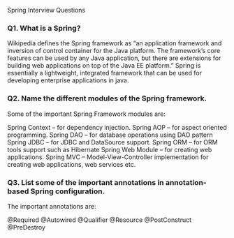 Spring Interview Questions 
### Q1. What is a Spring?
  Wikipedia defines the Spring framework as “an application framework and inversion of control container for the Java platform. 
  The framework’s core features can be used by any Java application, but there are extensions for building web applications on top of 
  the Java EE platform.” Spring is essentially a lightweight, integrated framework that can be used for developing enterprise applications in java.

### Q2. Name the different modules of the Spring framework.
  Some of the important Spring Framework modules are:

  Spring Context – for dependency injection.
  Spring AOP – for aspect oriented programming.
  Spring DAO – for database operations using DAO pattern
  Spring JDBC – for JDBC and DataSource support.
  Spring ORM – for ORM tools support such as Hibernate
  Spring Web Module – for creating web applications.
  Spring MVC – Model-View-Controller implementation for creating web applications, web services etc.

### Q3. List some of the important annotations in annotation-based Spring configuration.
  The important annotations are:

  @Required
  @Autowired
  @Qualifier
  @Resource
  @PostConstruct
  @PreDestroy

